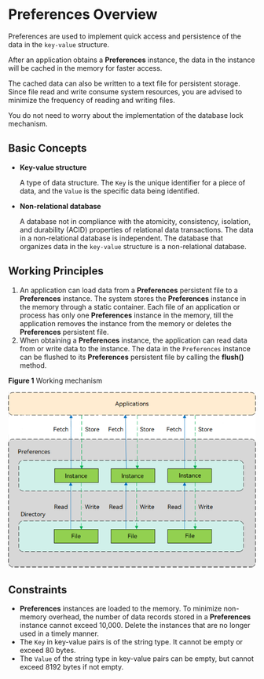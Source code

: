 # Preferences Overview

Preferences are used to implement quick access and persistence of the data in the `key-value` structure.

After an application obtains a **Preferences** instance, the data in the instance will be cached in the memory for faster access.

The cached data can also be written to a text file for persistent storage. Since file read and write consume system resources, you are advised to minimize the frequency of reading and writing files.

You do not need to worry about the implementation of the database lock mechanism.

## Basic Concepts

- **Key-value structure**

  A type of data structure. The `Key` is the unique identifier for a piece of data, and the `Value` is the specific data being identified.

- **Non-relational database**

  A database not in compliance with the atomicity, consistency, isolation, and durability (ACID) properties of relational data transactions. The data in a non-relational database is independent. The database that organizes data in the `key-value` structure is a non-relational database.

## Working Principles

1. An application can load data from a **Preferences** persistent file to a **Preferences** instance. The system stores the **Preferences** instance in the memory through a static container. Each file of an application or process has only one **Preferences** instance in the memory, till the application removes the instance from the memory or deletes the **Preferences** persistent file.
2. When obtaining a **Preferences** instance, the application can read data from or write data to the instance. The data in the `Preferences` instance can be flushed to its **Preferences** persistent file by calling the **flush()** method.

**Figure 1** Working mechanism

![](figures/preferences.png)

## Constraints

- **Preferences** instances are loaded to the memory. To minimize non-memory overhead, the number of data records stored in a **Preferences** instance cannot exceed 10,000. Delete the instances that are no longer used in a timely manner.
- The `Key` in key-value pairs is of the string type. It cannot be empty or exceed 80 bytes.
- The `Value` of the string type in key-value pairs can be empty, but cannot exceed 8192 bytes if not empty.
